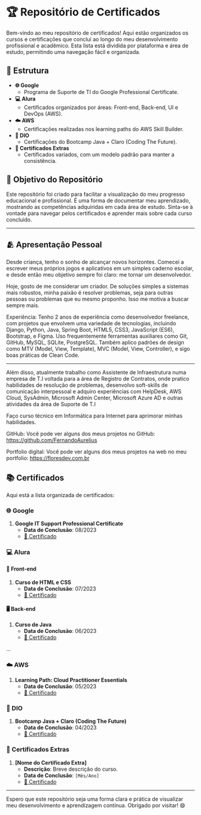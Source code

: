 # 🏆 Repositório de Certificados

Bem-vindo ao meu repositório de certificados! Aqui estão organizados os cursos e certificações que concluí ao longo do meu desenvolvimento profissional e acadêmico. Esta lista está dividida por plataforma e área de estudo, permitindo uma navegação fácil e organizada.

## 📂 Estrutura

- **🌐 Google**
  - Programa de Suporte de TI do Google Professional Certificate.
- **💻 Alura**
  - Certificados organizados por áreas: Front-end, Back-end, UI e DevOps (AWS).
- **☁️ AWS**
  - Certificações realizadas nos learning paths do AWS Skill Builder.
- **📘 DIO**
  - Certificações do Bootcamp Java + Claro (Coding The Future).
- **📜 Certificados Extras**
  - Certificados variados, com um modelo padrão para manter a consistência.

## 🎯 Objetivo do Repositório

Este repositório foi criado para facilitar a visualização do meu progresso educacional e profissional. É uma forma de documentar meu aprendizado, mostrando as competências adquiridas em cada área de estudo. Sinta-se à vontade para navegar pelos certificados e aprender mais sobre cada curso concluído.

---

## 🫂 Apresentação Pessoal

Desde criança, tenho o sonho de alcançar novos horizontes. Comecei a escrever meus próprios jogos e aplicativos em um simples caderno escolar, e desde então meu objetivo sempre foi claro: me tornar um desenvolvedor.

Hoje, gosto de me considerar um criador. De soluções simples a sistemas mais robustos, minha paixão é resolver problemas, seja para outras pessoas ou problemas que eu mesmo proponho. Isso me motiva a buscar sempre mais.

Experiência:
Tenho 2 anos de experiência como desenvolvedor freelance, com projetos que envolvem uma variedade de tecnologias, incluindo Django, Python, Java, Spring Boot, HTML5, CSS3, JavaScript (ES6), Bootstrap, e Figma. Uso frequentemente ferramentas auxiliares como Git, GitHub, MySQL, SQLite, PostgreSQL. Também aplico padrões de design como MTV (Model, View, Template), MVC (Model, View, Controller), e sigo boas práticas de Clean Code.

---

Além disso, atualmente trabalho como Assistente de Infraestrutura numa empresa de T.I voltada para a área de Registro de Contratos, onde pratico habilidades de resolução de problemas, desenvolvo soft-skills de comunicação interpessoal e adquiro experiências com HelpDesk, AWS Cloud, SysAdmin, Microsoft Admin Center, Microsoft Azure AD e outras atividades da área de Suporte de T.I

Faço curso técnico em Informática para Internet para aprimorar minhas habilidades.

GitHub:
Você pode ver alguns dos meus projetos no GitHub: https://github.com/FernandoAurelius

Portfolio digital:
Você pode ver alguns dos meus projetos na web no meu portfolio: https://floresdev.com.br

## 📚 Certificados

Aqui está a lista organizada de certificados:

### 🌐 Google
1. **Google IT Support Professional Certificate**
   - **Data de Conclusão**: 08/2023
   - [🔗 Certificado](https://link_para_o_certificado)

### 💻 Alura
#### 🎨 Front-end
1. **Curso de HTML e CSS**
   - **Data de Conclusão**: 07/2023
   - [🔗 Certificado](https://link_para_o_certificado)

#### 🖥️ Back-end
1. **Curso de Java**
   - **Data de Conclusão**: 06/2023
   - [🔗 Certificado](https://link_para_o_certificado)

...

### ☁️ AWS
1. **Learning Path: Cloud Practitioner Essentials**
   - **Data de Conclusão**: 05/2023
   - [🔗 Certificado](https://link_para_o_certificado)

### 📘 DIO
1. **Bootcamp Java + Claro (Coding The Future)**
   - **Data de Conclusão**: 04/2023
   - [🔗 Certificado](https://link_para_o_certificado)

### 📜 Certificados Extras
1. **[Nome do Certificado Extra]**
   - **Descrição**: Breve descrição do curso.
   - **Data de Conclusão**: `[Mês/Ano]`
   - [🔗 Certificado](https://link_para_o_certificado)

---

Espero que este repositório seja uma forma clara e prática de visualizar meu desenvolvimento e aprendizagem contínua. Obrigado por visitar! 😄
